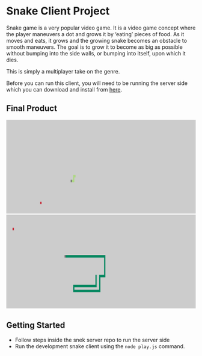 # Snake Client Project

Snake game is a very popular video game. It is a video game concept where the player maneuvers a dot and grows it by ‘eating’ pieces of food. As it moves and eats, it grows and the growing snake becomes an obstacle to smooth maneuvers. The goal is to grow it to become as big as possible without bumping into the side walls, or bumping into itself, upon which it dies.

This is simply a multiplayer take on the genre.

Before you can run this client, you will need to be running the server side which you can download and install from [here](https://github.com/lighthouse-labs/snek-multiplayer). 

## Final Product

![Gameplay image](./images/gameplayimage1.png)
![Gameplay image 2](./images/gameplayimage2.png)


## Getting Started

- Follow steps inside the snek server repo to run the server side
- Run the development snake client using the `node play.js` command.